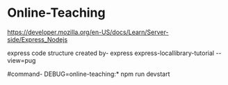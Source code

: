 # Online-Teaching

https://developer.mozilla.org/en-US/docs/Learn/Server-side/Express_Nodejs


express code structure created by-
express express-locallibrary-tutorial --view=pug

#command-
DEBUG=online-teaching:* npm run devstart



